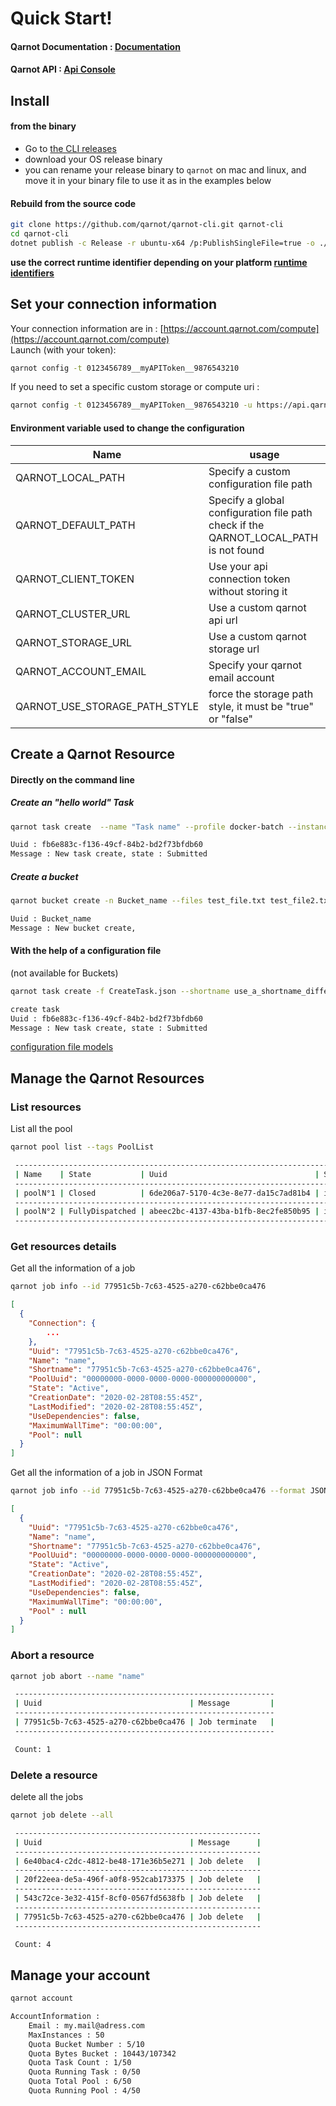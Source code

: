 # Quick Start!

#### Qarnot Documentation : [Documentation](https://computing.qarnot.com/developers/overview/qarnot-computing-home)
#### Qarnot API : [Api Console](https://console.qarnot.com)

## Install

#### from the binary 

* Go to [the CLI releases](https://github.com/qarnot/qarnot-cli/releases)
* download your OS release binary 
* you can rename your release binary to `qarnot` on mac and linux, and move it in your binary file to use it as in the examples below

#### Rebuild from the source code

```bash
git clone https://github.com/qarnot/qarnot-cli.git qarnot-cli
cd qarnot-cli
dotnet publish -c Release -r ubuntu-x64 /p:PublishSingleFile=true -o ./your/dest/folder/bin
```
__use the correct runtime identifier depending on your platform [runtime identifiers](https://docs.microsoft.com/fr-fr/dotnet/core/rid-catalog)__

## Set your connection information
Your connection information are in : [https://account.qarnot.com/compute](https://account.qarnot.com/compute)  
Launch (with your token): 
```bash
qarnot config -t 0123456789__myAPIToken__9876543210
```

If you need to set a specific custom storage or compute uri : 
```bash
qarnot config -t 0123456789__myAPIToken__9876543210 -u https://api.qarnot.com -s https://storage.qarnot.com -f true
```

#### Environment variable used to change the configuration

| Name | usage |
| - | - |
| QARNOT_LOCAL_PATH | Specify a custom configuration file path | 
| QARNOT_DEFAULT_PATH | Specify a global configuration file path check if the QARNOT_LOCAL_PATH is not found | 
| QARNOT_CLIENT_TOKEN | Use your api connection token without storing it | 
| QARNOT_CLUSTER_URL | Use a custom qarnot api url | 
| QARNOT_STORAGE_URL | Use a custom qarnot storage url | 
| QARNOT_ACCOUNT_EMAIL | Specify your qarnot email account | 
| QARNOT_USE_STORAGE_PATH_STYLE | force the storage path style, it must be "true" or "false" | 

## Create a Qarnot Resource

#### Directly on the command line 

##### Create an "hello world" Task
```bash
qarnot task create  --name "Task name" --profile docker-batch --instance 4 --constants "DOCKER_CMD=echo hello world" 
```

```bash
Uuid : fb6e883c-f136-49cf-84b2-bd2f73bfdb60
Message : New task create, state : Submitted
```

##### Create a bucket
```bash
qarnot bucket create -n Bucket_name --files test_file.txt test_file2.txt 
```
```bash
Uuid : Bucket_name
Message : New bucket create,
```


#### With the help of a configuration file 
(not available for Buckets)
```bash
qarnot task create -f CreateTask.json --shortname use_a_shortname_different_to_the_file_shortname 
```
```bash
create task
Uuid : fb6e883c-f136-49cf-84b2-bd2f73bfdb60
Message : New task create, state : Submitted
```


[configuration file models](fileCreate.md)

## Manage the Qarnot Resources

### List resources

List all the pool
```bash
qarnot pool list --tags PoolList
```

```bash
 ------------------------------------------------------------------------------------------------------------
 | Name    | State           | Uuid                                 | Shortname  | Profile      | NodeCount |
 ------------------------------------------------------------------------------------------------------------
 | poolN°1 | Closed          | 6de206a7-5170-4c3e-8e77-da15c7ad81b4 | id-1       | docker-batch | 2         |
 ------------------------------------------------------------------------------------------------------------
 | poolN°2 | FullyDispatched | abeec2bc-4137-43ba-b1fb-8ec2fe850b95 | id-2       | docker-batch | 10        |
 ------------------------------------------------------------------------------------------------------------

```

### Get resources details

Get all the information of a job 
```bash
qarnot job info --id 77951c5b-7c63-4525-a270-c62bbe0ca476
```
```json
[
  {
    "Connection": {
        ...
    },
    "Uuid": "77951c5b-7c63-4525-a270-c62bbe0ca476",
    "Name": "name",
    "Shortname": "77951c5b-7c63-4525-a270-c62bbe0ca476",
    "PoolUuid": "00000000-0000-0000-0000-000000000000",
    "State": "Active",
    "CreationDate": "2020-02-28T08:55:45Z",
    "LastModified": "2020-02-28T08:55:45Z",
    "UseDependencies": false,
    "MaximumWallTime": "00:00:00",
    "Pool": null
  }
]
```

Get all the information of a job in JSON Format
```bash
qarnot job info --id 77951c5b-7c63-4525-a270-c62bbe0ca476 --format JSON
```
```json
[
  {
    "Uuid": "77951c5b-7c63-4525-a270-c62bbe0ca476",
    "Name": "name",
    "Shortname": "77951c5b-7c63-4525-a270-c62bbe0ca476",
    "PoolUuid": "00000000-0000-0000-0000-000000000000",
    "State": "Active",
    "CreationDate": "2020-02-28T08:55:45Z",
    "LastModified": "2020-02-28T08:55:45Z",
    "UseDependencies": false,
    "MaximumWallTime": "00:00:00",
    "Pool" : null
  }
]
```

### Abort a resource

```bash
qarnot job abort --name "name"
```
```bash
 ---------------------------------------------------------- 
 | Uuid                                 | Message         |
 ---------------------------------------------------------- 
 | 77951c5b-7c63-4525-a270-c62bbe0ca476 | Job terminate   |
 ---------------------------------------------------------- 

 Count: 1

```

### Delete a resource

delete all the jobs

```bash
qarnot job delete --all
```
```bash
 ------------------------------------------------------- 
 | Uuid                                 | Message      |
 ------------------------------------------------------- 
 | 6e40bac4-c2dc-4812-be48-171e36b5e271 | Job delete   |
 ------------------------------------------------------- 
 | 20f22eea-de5a-496f-a0f8-952cab173375 | Job delete   |
 ------------------------------------------------------- 
 | 543c72ce-3e32-415f-8cf0-0567fd5638fb | Job delete   |
 ------------------------------------------------------- 
 | 77951c5b-7c63-4525-a270-c62bbe0ca476 | Job delete   |
 ------------------------------------------------------- 

 Count: 4
```

## Manage your account

```bash
qarnot account
```
```bash
AccountInformation : 
    Email : my.mail@adress.com
    MaxInstances : 50
    Quota Bucket Number : 5/10
    Quota Bytes Bucket : 10443/107342
    Quota Task Count : 1/50
    Quota Running Task : 0/50
    Quota Total Pool : 6/50
    Quota Running Pool : 4/50
```
